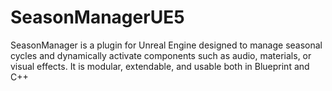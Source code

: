 # SeasonManagerUE5
SeasonManager is a plugin for Unreal Engine designed to manage seasonal cycles and dynamically activate components such as audio, materials, or visual effects. It is modular, extendable, and usable both in Blueprint and C++
